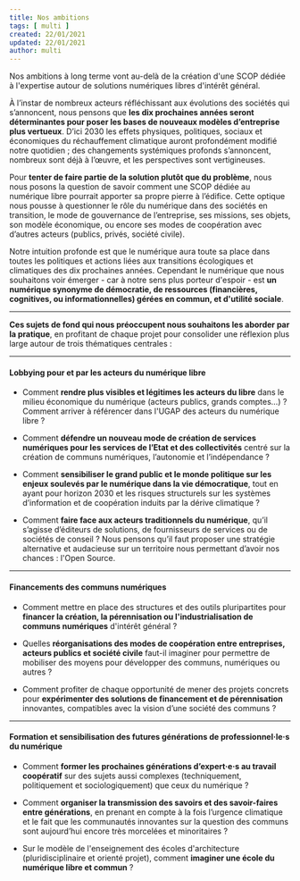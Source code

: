 ```yaml
---
title: Nos ambitions
tags: [ multi ]
created: 22/01/2021
updated: 22/01/2021
author: multi
---
```


Nos ambitions à long terme vont au-delà de la création d'une SCOP dédiée à l'expertise autour de solutions numériques libres d'intérêt général. 

À l’instar de nombreux acteurs réfléchissant aux évolutions des sociétés qui s’annoncent, nous pensons que **les dix prochaines années seront déterminantes pour poser les bases de nouveaux modèles d’entreprise plus vertueux**. D’ici 2030 les effets physiques, politiques, sociaux et économiques du réchauffement climatique auront profondément modifié notre quotidien ; des changements systémiques profonds s’annoncent, nombreux sont déjà à l’œuvre, et les perspectives sont vertigineuses. 

Pour **tenter de faire partie de la solution plutôt que du problème**, nous nous posons la question de savoir comment une SCOP dédiée au numérique libre pourrait apporter sa propre pierre à l’édifice. Cette optique nous pousse à questionner le rôle du numérique dans des sociétés en transition, le mode de gouvernance de l’entreprise, ses missions, ses objets, son modèle économique, ou encore ses modes de coopération avec d’autres acteurs (publics, privés, société civile). 

Notre intuition profonde est que le numérique aura toute sa place dans toutes les politiques et actions liées aux transitions écologiques et climatiques des dix prochaines années. Cependant le numérique que nous souhaitons voir émerger - car à notre sens plus porteur d'espoir -  est **un numérique synonyme de démocratie, de ressources (financières, cognitives, ou informationnelles) gérées en commun, et d'utilité sociale**.

---

**Ces sujets de fond qui nous préoccupent nous souhaitons les aborder par la pratique**, en profitant de chaque projet pour consolider une réflexion plus large autour de trois thématiques centrales :

---

#### Lobbying pour et par les acteurs du numérique libre  

- Comment **rendre plus visibles et légitimes les acteurs du libre** dans le milieu économique du numérique (acteurs publics, grands comptes…) ? Comment arriver à référencer dans l'UGAP des acteurs du numérique libre ?  

- Comment **défendre un nouveau mode de création de services numériques pour les services de l’Etat et des collectivités** centré sur la création de communs numériques, l’autonomie et l’indépendance ?

- Comment **sensibiliser le grand public et le monde politique sur les enjeux soulevés par le numérique dans la vie démocratique**, tout en ayant pour horizon 2030 et les risques structurels sur les systèmes d’information et de coopération induits par la dérive climatique ?

- Comment **faire face aux acteurs traditionnels du numérique**, qu’il s’agisse d’éditeurs de solutions, de fournisseurs de services ou de sociétés de conseil ? Nous pensons qu’il faut proposer une stratégie alternative et audacieuse sur un territoire nous permettant d’avoir nos chances : l'Open Source.

---

#### Financements des communs numériques 

- Comment mettre en place des structures et des outils pluripartites pour **financer la création, la pérennisation ou l'industrialisation de communs numériques** d'intérêt général  ?

- Quelles **réorganisations des modes de coopération entre entreprises, acteurs publics et société civile** faut-il imaginer pour permettre de mobiliser des moyens pour développer des communs, numériques ou autres ?

- Comment profiter de chaque opportunité de mener des projets concrets pour **expérimenter des solutions de financement et de pérennisation** innovantes, compatibles avec la vision d’une société des communs ?

---

#### Formation et sensibilisation des futures générations de professionnel·le·s du numérique 

- Comment **former les prochaines générations d’expert·e·s au travail coopératif** sur des sujets aussi complexes (techniquement, politiquement et sociologiquement) que ceux du numérique ?

- Comment **organiser la transmission des savoirs et des savoir-faires entre générations**, en prenant en compte à la fois l’urgence climatique et le fait que les communautés innovantes sur la question des communs sont aujourd’hui encore très morcelées et minoritaires ?

- Sur le modèle de l'enseignement des écoles d'architecture (pluridisciplinaire et orienté projet), comment **imaginer une école du numérique libre et commun** ?
